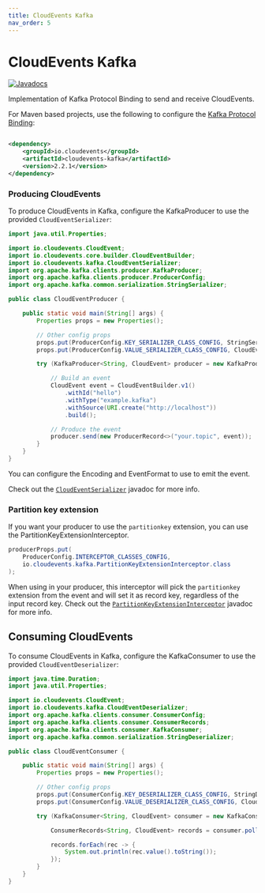 ```yaml
---
title: CloudEvents Kafka
nav_order: 5
---
```


# CloudEvents Kafka

[![Javadocs](http://www.javadoc.io/badge/io.cloudevents/cloudevents-kafka.svg?color=green)](http://www.javadoc.io/doc/io.cloudevents/cloudevents-kafka)

Implementation of Kafka Protocol Binding to send and receive CloudEvents.

For Maven based projects, use the following to configure the
[Kafka Protocol Binding](https://github.com/cloudevents/spec/blob/master/kafka-protocol-binding.md):

```xml

<dependency>
    <groupId>io.cloudevents</groupId>
    <artifactId>cloudevents-kafka</artifactId>
    <version>2.2.1</version>
</dependency>
```

### Producing CloudEvents

To produce CloudEvents in Kafka, configure the KafkaProducer to use the provided
`CloudEventSerializer`:

```java
import java.util.Properties;

import io.cloudevents.CloudEvent;
import io.cloudevents.core.builder.CloudEventBuilder;
import io.cloudevents.kafka.CloudEventSerializer;
import org.apache.kafka.clients.producer.KafkaProducer;
import org.apache.kafka.clients.producer.ProducerConfig;
import org.apache.kafka.common.serialization.StringSerializer;

public class CloudEventProducer {

    public static void main(String[] args) {
        Properties props = new Properties();

        // Other config props
        props.put(ProducerConfig.KEY_SERIALIZER_CLASS_CONFIG, StringSerializer.class);
        props.put(ProducerConfig.VALUE_SERIALIZER_CLASS_CONFIG, CloudEventSerializer.class);

        try (KafkaProducer<String, CloudEvent> producer = new KafkaProducer<>(props)) {

            // Build an event
            CloudEvent event = CloudEventBuilder.v1()
                .withId("hello")
                .withType("example.kafka")
                .withSource(URI.create("http://localhost"))
                .build();

            // Produce the event
            producer.send(new ProducerRecord<>("your.topic", event));
        }
    }
}
```

You can configure the Encoding and EventFormat to use to emit the event.

Check out the
[`CloudEventSerializer`](https://github.com/cloudevents/sdk-java/tree/master/kafka/src/main/java/io/cloudevents/kafka/CloudEventSerializer.java)
javadoc for more info.

### Partition key extension

If you want your producer to use the `partitionkey` extension, you can use the
PartitionKeyExtensionInterceptor.

```java
producerProps.put(
    ProducerConfig.INTERCEPTOR_CLASSES_CONFIG,
    io.cloudevents.kafka.PartitionKeyExtensionInterceptor.class
);
```

When using in your producer, this interceptor will pick the `partitionkey`
extension from the event and will set it as record key, regardless of the input record key.
Check out the [`PartitionKeyExtensionInterceptor`](https://github.com/cloudevents/sdk-java/tree/master/kafka/src/main/java/io/cloudevents/kafka/PartitionKeyExtensionInterceptor.java)
javadoc for more info.

## Consuming CloudEvents

To consume CloudEvents in Kafka, configure the KafkaConsumer to use the provided
`CloudEventDeserializer`:

```java
import java.time.Duration;
import java.util.Properties;

import io.cloudevents.CloudEvent;
import io.cloudevents.kafka.CloudEventDeserializer;
import org.apache.kafka.clients.consumer.ConsumerConfig;
import org.apache.kafka.clients.consumer.ConsumerRecords;
import org.apache.kafka.clients.consumer.KafkaConsumer;
import org.apache.kafka.common.serialization.StringDeserializer;

public class CloudEventConsumer {

    public static void main(String[] args) {
        Properties props = new Properties();

        // Other config props
        props.put(ConsumerConfig.KEY_DESERIALIZER_CLASS_CONFIG, StringDeserializer.class);
        props.put(ConsumerConfig.VALUE_DESERIALIZER_CLASS_CONFIG, CloudEventDeserializer.class);

        try (KafkaConsumer<String, CloudEvent> consumer = new KafkaConsumer<>(props)) {

            ConsumerRecords<String, CloudEvent> records = consumer.poll(Duration.ofSeconds(10));

            records.forEach(rec -> {
                System.out.println(rec.value().toString());
            });
        }
    }
}
```
